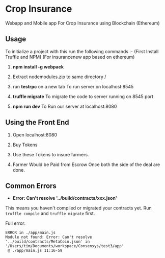 # Crop Insurance
Webapp and Mobile app For Crop Insurance using Blockchain (Ethereum)

## Usage

To initialize a project with this run the following commands :-
(First Install Truffle and NPM)
(For insurancenew app based on ethereum)
1. **npm install -g webpack**

2. Extract nodemodules.zip to same directory / 

3. run **testrpc** on a new tab	To run server on localhost:8545

4. **truffle migrate**         	To migrate the code to server running on 8545 port

5. **npm run dev**     			To Run our server at localhost:8080

## Using the Front End

1. Open localhost:8080

2. Buy Tokens

3. Use these Tokens to insure farmers.

4. Farmer Would be Paid from Escrow Once both the side of the deal are done.

## Common Errors

* **Error: Can't resolve '../build/contracts/xxx.json'**

This means you haven't compiled or migrated your contracts yet. Run `truffle compile` and `truffle migrate` first.

Full error:

```
ERROR in ./app/main.js
Module not found: Error: Can't resolve '../build/contracts/MetaCoin.json' in '/Users/tim/Documents/workspace/Consensys/test3/app'
 @ ./app/main.js 11:16-59
```
